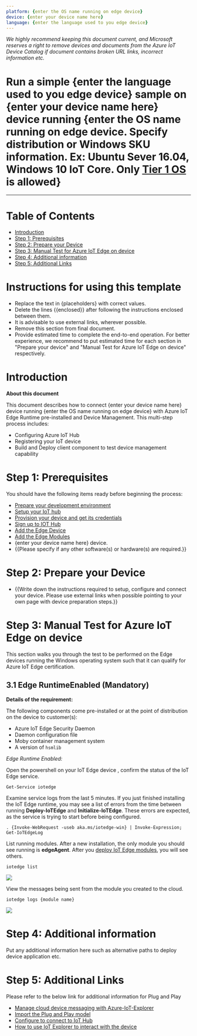 ```yaml
---
platform: {enter the OS name running on edge device}
device: {enter your device name here}
language: {enter the language used to you edge device}
---
```


*We highly recommend keeping this document current, and Microsoft reserves a right to remove devices and documents from the Azure IoT Device Catalog if document contains broken URL links, incorrect information etc.*

Run a simple {enter the language used to you edge device} sample on {enter your device name here} device running {enter the OS name running on edge device. Specify distribution or Windows SKU information. Ex: Ubuntu Sever 16.04, Windows 10 IoT Core. Only [Tier 1 OS](https://docs.microsoft.com/en-us/azure/iot-edge/support) is allowed}
===
---

# Table of Contents

-   [Introduction](#Introduction)
-   [Step 1: Prerequisites](#Prerequisites)
-   [Step 2: Prepare your Device](#PrepareDevice)
-   [Step 3: Manual Test for Azure IoT Edge on device](#Manual)
-   [Step 4: Additional information](#Additionalinformation)
-   [Step 5: Additional Links](#AdditionalLinks)

# Instructions for using this template

-   Replace the text in {placeholders} with correct values.
-   Delete the lines {{enclosed}} after following the instructions enclosed between them.
-   It is advisable to use external links, wherever possible.
-   Remove this section from final document.
-   Provide estimated time to complete the end-to-end operation. For better experience, we recommend to put estimated time for each section in "Prepare your device" and "Manual Test for Azure IoT Edge on device" respectively.

<a name="Introduction"></a>
# Introduction

**About this document**

This document describes how to connect {enter your device name here} device running {enter the OS name running on edge device} with Azure IoT Edge Runtime pre-installed and Device Management. This multi-step process includes:

-   Configuring Azure IoT Hub
-   Registering your IoT device
-   Build and Deploy client component to test device management capability 

<a name="Prerequisites"></a>
# Step 1: Prerequisites

You should have the following items ready before beginning the process:

-   [Prepare your development environment][setup-devbox-windows]
-   [Setup your IoT hub](https://account.windowsazure.com/signup?offer=ms-azr-0044p)
-   [Provision your device and get its credentials](https://github.com/Azure/azure-iot-device-ecosystem/blob/master/manage_iot_hub.md)
-   [Sign up to IOT Hub](https://account.windowsazure.com/signup?offer=ms-azr-0044p)
-   [Add the Edge Device](https://docs.microsoft.com/en-us/azure/iot-edge/quickstart)
-   [Add the Edge Modules](https://docs.microsoft.com/en-us/azure/iot-edge/quickstart#deploy-a-module)
-   {enter your device name here} device.
-   {{Please specify if any other software(s) or hardware(s) are required.}}

<a name="PrepareDevice"></a>
# Step 2: Prepare your Device

-   {{Write down the instructions required to setup, configure and connect your device. Please use external links when possible pointing to your own page with device preparation steps.}}

<a name="Manual"></a>
# Step 3: Manual Test for Azure IoT Edge on device

This section walks you through the test to be performed on the Edge devices running the Windows operating system such that it can qualify for Azure IoT Edge certification.

<a name="Step-3-1-IoTEdgeRunTime"></a>
## 3.1 Edge RuntimeEnabled (Mandatory)

**Details of the requirement:**

The following components come pre-installed or at the point of distribution on the device to customer(s):

-   Azure IoT Edge Security Daemon
-   Daemon configuration file
-   Moby container management system
-   A version of `hsmlib` 

*Edge Runtime Enabled:*

Open the powershell on your IoT Edge device , confirm the status of the IoT Edge service.

    Get-Service iotedge

Examine service logs from the last 5 minutes. If you just finished installing the IoT Edge runtime, you may see a list of errors from the time between running **Deploy-IoTEdge** and **Initialize-IoTEdge**. These errors are expected, as the service is trying to start before being configured. 

    . {Invoke-WebRequest -useb aka.ms/iotedge-win} | Invoke-Expression; Get-IoTEdgeLog

List running modules. After a new installation, the only module you should see running is **edgeAgent**. After you [deploy IoT Edge modules](https://docs.microsoft.com/en-us/azure/iot-edge/how-to-deploy-modules-portal), you will see others. 

    iotedge list

![](images/edgemodule_status.PNG)

View the messages being sent from the module you created to the cloud.

    iotedge logs {module name}

![](images/edgemodule_logs.PNG)

<a name="Additionalinformation"></a>
# Step 4: Additional information
Put any additional information here such as alternative paths to deploy device application etc.

<a name="AdditionalLinks"></a>
# Step 5: Additional Links

Please refer to the below link for additional information for Plug and Play 

-   [Manage cloud device messaging with Azure-IoT-Explorer](https://github.com/Azure/azure-iot-explorer/releases)
-   [Import the Plug and Play model](https://docs.microsoft.com/en-us/azure/iot-pnp/concepts-model-repository)
-   [Configure to connect to IoT Hub](https://docs.microsoft.com/en-us/azure/iot-pnp/quickstart-connect-device-c)
-   [How to use IoT Explorer to interact with the device ](https://docs.microsoft.com/en-us/azure/iot-pnp/howto-use-iot-explorer#install-azure-iot-explorer)
  
[setup-devbox-windows]: https://github.com/Azure/azure-iot-sdk-c/blob/master/doc/devbox_setup.md
